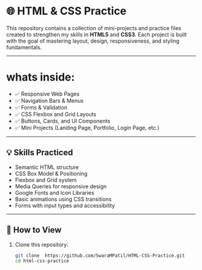 # 🌐 HTML & CSS Practice
This repository contains a collection of mini-projects and practice files created to strengthen my skills in **HTML5** and **CSS3**. Each project is built with the goal of mastering layout, design, responsiveness, and styling fundamentals.

---

# whats inside:

- ✅ Responsive Web Pages  
- ✅ Navigation Bars & Menus  
- ✅ Forms & Validation  
- ✅ CSS Flexbox and Grid Layouts  
- ✅ Buttons, Cards, and UI Components  
- ✅ Mini Projects (Landing Page, Portfolio, Login Page, etc.)

---

## 💡 Skills Practiced

- Semantic HTML structure
- CSS Box Model & Positioning
- Flexbox and Grid system
- Media Queries for responsive design
- Google Fonts and Icon Libraries
- Basic animations using CSS transitions
- Forms with input types and accessibility

---

## 🚀 How to View

1. Clone this repository:
   ```bash
   git clone  https://github.com/SwaraMPatil/HTML-CSS-Practice.git
   cd html-css-practice
